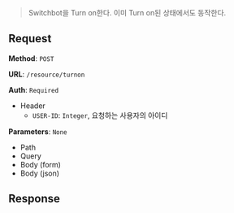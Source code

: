 > Switchbot을 Turn on한다. 이미 Turn on된 상태에서도 동작한다.
 
## Request

**Method**: `POST`

**URL**: `/resource/turnon`

**Auth**: `Required`

* Header
  * `USER-ID`: `Integer`, 요청하는 사용자의 아이디

**Parameters**: `None`

* Path
* Query
* Body (form)
* Body (json)

## Response